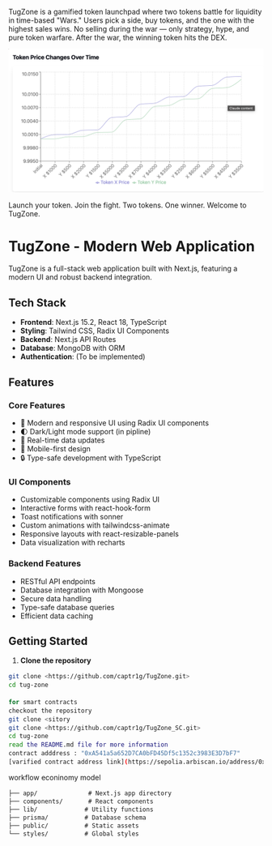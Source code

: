 TugZone is a gamified token launchpad where two tokens battle for liquidity in time-based "Wars." Users pick a side, buy tokens, and the one with the highest sales wins. No selling during the war — only strategy, hype, and pure token warfare. After the war, the winning token hits the DEX.

![TugZone Graph](./images/graph.png)


Launch your token. Join the fight.
Two tokens. One winner. Welcome to TugZone.
# TugZone - Modern Web Application

TugZone is a full-stack web application built with Next.js, featuring a modern UI and robust backend integration.

## Tech Stack

- **Frontend**: Next.js 15.2, React 18, TypeScript
- **Styling**: Tailwind CSS, Radix UI Components
- **Backend**: Next.js API Routes
- **Database**: MongoDB with ORM
- **Authentication**: (To be implemented)

## Features

### Core Features
- 🎨 Modern and responsive UI using Radix UI components
- 🌓 Dark/Light mode support (in pipline)
- 🔄 Real-time data updates
- 📱 Mobile-first design
- 🔒 Type-safe development with TypeScript

### UI Components
- Customizable components using Radix UI
- Interactive forms with react-hook-form
- Toast notifications with sonner
- Custom animations with tailwindcss-animate
- Responsive layouts with react-resizable-panels
- Data visualization with recharts

### Backend Features
- RESTful API endpoints
- Database integration with Mongoose
- Secure data handling
- Type-safe database queries
- Efficient data caching

## Getting Started

1. **Clone the repository**
```bash
git clone <https://github.com/captr1g/TugZone.git>
cd tug-zone

for smart contracts
checkout the repository
git clone <sitory
git clone <https://github.com/captr1g/TugZone_SC.git>
cd tug-zone
read the README.md file for more information
contract adddress : "0xA541a5a652D7CA0bFD45Df5c1352c3983E3D7bF7"
[varified contract address link](https://sepolia.arbiscan.io/address/0xA541a5a652D7CA0bFD45Df5c1352c3983E3D7bF7#code)

```
workflow
econinomy model

```tug-zone/
├── app/              # Next.js app directory
├── components/       # React components
├── lib/             # Utility functions 
├── prisma/          # Database schema 
├── public/          # Static assets
└── styles/          # Global styles
```